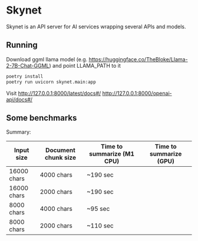 # Skynet

Skynet is an API server for AI services wrapping several APIs and models.

## Running

Download ggml llama model (e.g. https://huggingface.co/TheBloke/Llama-2-7B-Chat-GGML) and point LLAMA_PATH to it

```bash
poetry install
poetry run uvicorn skynet.main:app
```

Visit
http://127.0.0.1:8000/latest/docs#/
http://127.0.0.1:8000/openai-api/docs#/

## Some benchmarks

Summary:

| Input size | Document chunk size | Time to summarize (M1 CPU) | Time to summarize (GPU) |
|---|---|---|---|
| 16000 chars | 4000 chars | ~190 sec |  |
| 16000 chars | 2000 chars | ~190 sec |  |
| 8000 chars | 4000 chars | ~95 sec |  |
| 8000 chars | 2000 chars | ~110 sec |  |
